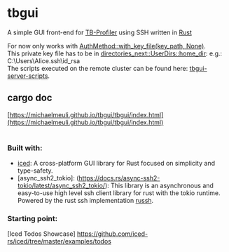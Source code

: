 # tbgui

A simple GUI front-end for [TB-Profiler](https://github.com/jodyphelan/TBProfiler) using SSH written in [Rust](https://www.rust-lang.org/) 

For now only works with [AuthMethod::with_key_file(key_path, None)](https://docs.rs/async-ssh2-tokio/latest/async_ssh2_tokio/client/enum.AuthMethod.html#method.with_key_file).<br>
This private key file has to be in [directories_next::UserDirs::home_dir](https://docs.rs/directories-next/latest/directories_next/struct.UserDirs.html#method.home_dir): e.g.: C:\Users\Alice\.ssh\id_rsa<br>
The scripts executed on the remote cluster can be found here: [tbgui-server-scripts](https://github.com/michaelmeuli/tbgui-server-scripts).<br>

## cargo doc

[https://michaelmeuli.github.io/tbgui/tbgui/index.html](https://michaelmeuli.github.io/tbgui/tbgui/index.html)<br><br>


### Built with:
- [iced](https://iced.rs/): A cross-platform GUI library for Rust focused on simplicity and type-safety.
- [async_ssh2_tokio]: (https://docs.rs/async-ssh2-tokio/latest/async_ssh2_tokio/): This library is an asynchronous and easy-to-use high level ssh client library for rust with the tokio runtime.
<br>Powered by the rust ssh implementation [russh](https://docs.rs/russh/latest/russh/).

### Starting point:
[Iced Todos Showcase] https://github.com/iced-rs/iced/tree/master/examples/todos